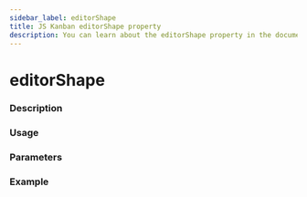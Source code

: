 ```yaml
---
sidebar_label: editorShape
title: JS Kanban editorShape property
description: You can learn about the editorShape property in the documentation of the JavaScript Kanban library. Browse developer guides and API reference, try out code examples and live demos.
---
```


# editorShape

### Description


### Usage


### Parameters


### Example

```jsx

```
